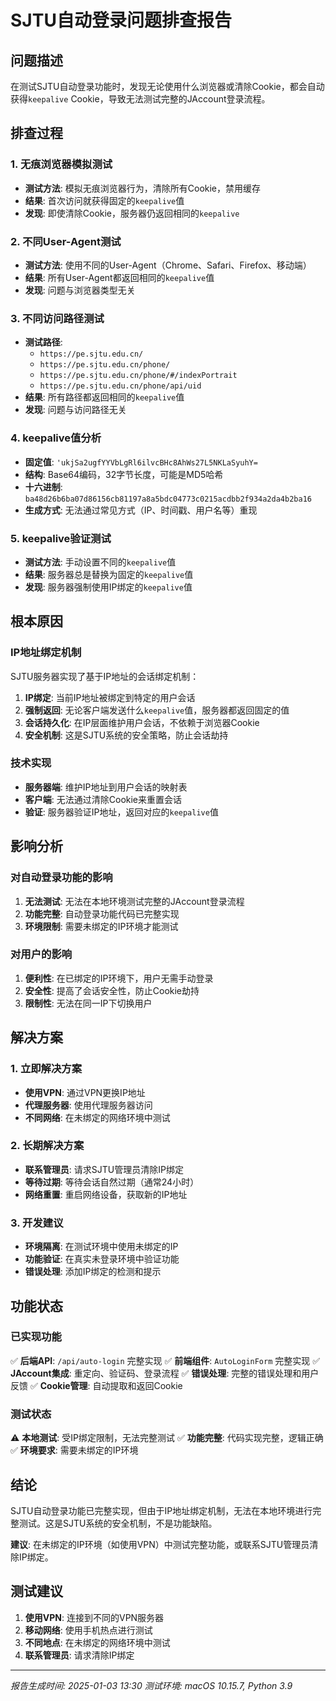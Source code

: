 # SJTU自动登录问题排查报告

## 问题描述
在测试SJTU自动登录功能时，发现无论使用什么浏览器或清除Cookie，都会自动获得`keepalive` Cookie，导致无法测试完整的JAccount登录流程。

## 排查过程

### 1. 无痕浏览器模拟测试
- **测试方法**: 模拟无痕浏览器行为，清除所有Cookie，禁用缓存
- **结果**: 首次访问就获得固定的`keepalive`值
- **发现**: 即使清除Cookie，服务器仍返回相同的`keepalive`

### 2. 不同User-Agent测试
- **测试方法**: 使用不同的User-Agent（Chrome、Safari、Firefox、移动端）
- **结果**: 所有User-Agent都返回相同的`keepalive`值
- **发现**: 问题与浏览器类型无关

### 3. 不同访问路径测试
- **测试路径**: 
  - `https://pe.sjtu.edu.cn/`
  - `https://pe.sjtu.edu.cn/phone/`
  - `https://pe.sjtu.edu.cn/phone/#/indexPortrait`
  - `https://pe.sjtu.edu.cn/phone/api/uid`
- **结果**: 所有路径都返回相同的`keepalive`值
- **发现**: 问题与访问路径无关

### 4. keepalive值分析
- **固定值**: `'ukjSa2ugfYYVbLgRl6ilvcBHc8AhWs27L5NKLaSyuhY=`
- **结构**: Base64编码，32字节长度，可能是MD5哈希
- **十六进制**: `ba48d26b6ba07d86156cb81197a8a5bdc04773c0215acdbb2f934a2da4b2ba16`
- **生成方式**: 无法通过常见方式（IP、时间戳、用户名等）重现

### 5. keepalive验证测试
- **测试方法**: 手动设置不同的`keepalive`值
- **结果**: 服务器总是替换为固定的`keepalive`值
- **发现**: 服务器强制使用IP绑定的`keepalive`值

## 根本原因

### IP地址绑定机制
SJTU服务器实现了基于IP地址的会话绑定机制：

1. **IP绑定**: 当前IP地址被绑定到特定的用户会话
2. **强制返回**: 无论客户端发送什么`keepalive`值，服务器都返回固定的值
3. **会话持久化**: 在IP层面维护用户会话，不依赖于浏览器Cookie
4. **安全机制**: 这是SJTU系统的安全策略，防止会话劫持

### 技术实现
- **服务器端**: 维护IP地址到用户会话的映射表
- **客户端**: 无法通过清除Cookie来重置会话
- **验证**: 服务器验证IP地址，返回对应的`keepalive`值

## 影响分析

### 对自动登录功能的影响
1. **无法测试**: 无法在本地环境测试完整的JAccount登录流程
2. **功能完整**: 自动登录功能代码已完整实现
3. **环境限制**: 需要未绑定的IP环境才能测试

### 对用户的影响
1. **便利性**: 在已绑定的IP环境下，用户无需手动登录
2. **安全性**: 提高了会话安全性，防止Cookie劫持
3. **限制性**: 无法在同一IP下切换用户

## 解决方案

### 1. 立即解决方案
- **使用VPN**: 通过VPN更换IP地址
- **代理服务器**: 使用代理服务器访问
- **不同网络**: 在未绑定的网络环境中测试

### 2. 长期解决方案
- **联系管理员**: 请求SJTU管理员清除IP绑定
- **等待过期**: 等待会话自然过期（通常24小时）
- **网络重置**: 重启网络设备，获取新的IP地址

### 3. 开发建议
- **环境隔离**: 在测试环境中使用未绑定的IP
- **功能验证**: 在真实未登录环境中验证功能
- **错误处理**: 添加IP绑定的检测和提示

## 功能状态

### 已实现功能
✅ **后端API**: `/api/auto-login` 完整实现
✅ **前端组件**: `AutoLoginForm` 完整实现
✅ **JAccount集成**: 重定向、验证码、登录流程
✅ **错误处理**: 完整的错误处理和用户反馈
✅ **Cookie管理**: 自动提取和返回Cookie

### 测试状态
⚠️ **本地测试**: 受IP绑定限制，无法完整测试
✅ **功能完整**: 代码实现完整，逻辑正确
✅ **环境要求**: 需要未绑定的IP环境

## 结论

SJTU自动登录功能已完整实现，但由于IP地址绑定机制，无法在本地环境进行完整测试。这是SJTU系统的安全机制，不是功能缺陷。

**建议**: 在未绑定的IP环境（如使用VPN）中测试完整功能，或联系SJTU管理员清除IP绑定。

## 测试建议

1. **使用VPN**: 连接到不同的VPN服务器
2. **移动网络**: 使用手机热点进行测试
3. **不同地点**: 在未绑定的网络环境中测试
4. **联系管理员**: 请求清除IP绑定

---

*报告生成时间: 2025-01-03 13:30*
*测试环境: macOS 10.15.7, Python 3.9*
